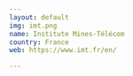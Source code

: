 ```yaml
---
layout: default
img: imt.png
name: Institute Mines-Télécom
country: France
web: https://www.imt.fr/en/

---
```

